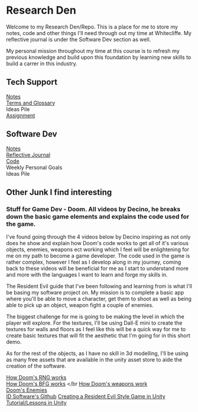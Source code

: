 # Research Den
Welcome to my Research Den/Repo. This is a place for me to store my notes, code and other things I'll need through out my time at Whitecliffe. My reflective journal is under the Software Dev section as well.

My personal mission throughout my time at this course is to refresh my previous knowledge and build upon this foundation by learning new skills to build a carrer in this industry.

## Tech Support
[Notes](./TechSupport/notes/main.md) </br>
[Terms and Glossary](./TechSupport/glossary.md) </br>
Ideas Pile </br>
[Assignment](./TechSupport/practicalassessment/passessmentmain.md)

## Software Dev
[Notes](./SoftwareDev/notes/main.md) </br>
[Reflective Journal](./SoftwareDev/reflectivejournal.md) </br>
[Code](./SoftwareDev/code/main.md) </br>
Weekly Personal Goals </br>
Ideas Pile </br>

## Other Junk I find interesting
### Stuff for Game Dev - Doom. All videos by Decino, he breaks down the basic game elements and explains the code used for the game.

I've found going through the 4 videos below by Decino inspiring as not only does he show and explain how Doom's code works to get all of it's various objects, enemies, weapons ect working which I feel will be enlightening for me on my path to become a game developer. The code used in the game is rather complex, however I feel as I develop along in my journey, coming back to these videos will be beneficial for me as I start to understand more and more with the languages I want to learn and forge my skills in.

The Resident Evil guide that I've been following and learning from is what I'll be basing my software project on. My mission is to complete a basic app where you'll be able to move a character, get them to shoot as well as being able to pick up an object, weapon fight a couple of enemies.

The biggest challenge for me is going to be making the level in which the player will explore. For the textures, I'll be using Dall-E mini to create the textures for walls and floors as I feel like this will be a quick way for me to create basic textures that will fit the aesthetic that I'm going for in this short demo.

As for the rest of the objects, as I have no skill in 3d modelling, I'll be using as many free assets that are available in the unity asset store to aide the creation of the software.


[How Doom's RNG works](https://www.youtube.com/watch?v=pq3x1Jy8pYM) </br>
[How Doom's BFG works](https://www.youtube.com/watch?v=MsCqLQJ1EOc) </br
[How Doom's weapons work](https://www.youtube.com/watch?v=GLeMj-OYV1c) </br>
[Doom's Enemies](https://www.youtube.com/watch?v=1fcqYr1NevE) </br>
[ID Software's Github](https://github.com/id-Software)
[Creating a Resident Evil Style Game in Unity](https://www.youtube.com/watch?v=2oLyySEbUMo&list=PLZ1b66Z1KFKgClHCa0cfJ5qc6PMrpU9PR) </br>
[Tutorial/Lessons in Unity](https://www.youtube.com/watch?v=6WfYrxAeChw&list=PLZ1b66Z1KFKgClHCa0cfJ5qc6PMrpU9PR&index=5)
